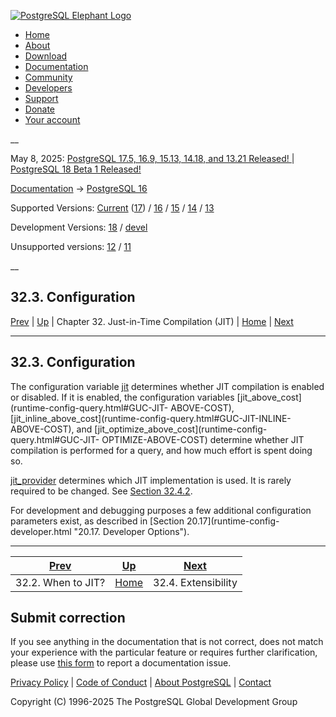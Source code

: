 [ ![PostgreSQL Elephant Logo](/media/img/about/press/elephant.png) ](/)

  * [Home](/ "Home")
  * [About](/about/ "About")
  * [Download](/download/ "Download")
  * [Documentation](/docs/ "Documentation")
  * [Community](/community/ "Community")
  * [Developers](/developer/ "Developers")
  * [Support](/support/ "Support")
  * [Donate](/about/donate/ "Donate")
  * [Your account](/account/ "Your account")

__

May 8, 2025: [ PostgreSQL 17.5, 16.9, 15.13, 14.18, and 13.21 Released! ](/about/news/postgresql-175-169-1513-1418-and-1321-released-3072/) | [ PostgreSQL 18 Beta 1 Released! ](/about/news/postgresql-18-beta-1-released-3070/)

[Documentation](/docs/ "Documentation") -> [PostgreSQL
16](/docs/16/index.html)

Supported Versions: [Current](/docs/current/jit-configuration.html "PostgreSQL
17 - 32.3. Configuration") ([17](/docs/17/jit-configuration.html "PostgreSQL
17 - 32.3. Configuration")) / [16](/docs/16/jit-configuration.html "PostgreSQL
16 - 32.3. Configuration") / [15](/docs/15/jit-configuration.html "PostgreSQL
15 - 32.3. Configuration") / [14](/docs/14/jit-configuration.html "PostgreSQL
14 - 32.3. Configuration") / [13](/docs/13/jit-configuration.html "PostgreSQL
13 - 32.3. Configuration")

Development Versions: [18](/docs/18/jit-configuration.html "PostgreSQL 18 -
32.3. Configuration") / [devel](/docs/devel/jit-configuration.html "PostgreSQL
devel - 32.3. Configuration")

Unsupported versions: [12](/docs/12/jit-configuration.html "PostgreSQL 12 -
32.3. Configuration") / [11](/docs/11/jit-configuration.html "PostgreSQL 11 -
32.3. Configuration")

__

32.3. Configuration  
---  
[Prev](jit-decision.html "32.2. When to JIT?")  | [Up](jit.html "Chapter 32. Just-in-Time Compilation \(JIT\)") | Chapter 32. Just-in-Time Compilation (JIT) | [Home](index.html "PostgreSQL 16.9 Documentation") |  [Next](jit-extensibility.html "32.4. Extensibility")  
  
* * *

## 32.3. Configuration #

The configuration variable [jit](runtime-config-query.html#GUC-JIT) determines
whether JIT compilation is enabled or disabled. If it is enabled, the
configuration variables [jit_above_cost](runtime-config-query.html#GUC-JIT-
ABOVE-COST), [jit_inline_above_cost](runtime-config-query.html#GUC-JIT-INLINE-
ABOVE-COST), and [jit_optimize_above_cost](runtime-config-query.html#GUC-JIT-
OPTIMIZE-ABOVE-COST) determine whether JIT compilation is performed for a
query, and how much effort is spent doing so.

[jit_provider](runtime-config-client.html#GUC-JIT-PROVIDER) determines which
JIT implementation is used. It is rarely required to be changed. See [Section
32.4.2](jit-extensibility.html#JIT-PLUGGABLE "32.4.2. Pluggable JIT
Providers").

For development and debugging purposes a few additional configuration
parameters exist, as described in [Section 20.17](runtime-config-
developer.html "20.17. Developer Options").

* * *

[Prev](jit-decision.html "32.2. When to JIT?")  | [Up](jit.html "Chapter 32. Just-in-Time Compilation \(JIT\)") |  [Next](jit-extensibility.html "32.4. Extensibility")  
---|---|---  
32.2. When to JIT?  | [Home](index.html "PostgreSQL 16.9 Documentation") |  32.4. Extensibility  
  
## Submit correction

If you see anything in the documentation that is not correct, does not match
your experience with the particular feature or requires further clarification,
please use [this form](/account/comments/new/16/jit-configuration.html/) to
report a documentation issue.

[Privacy Policy](/about/privacypolicy) | [Code of Conduct](/about/policies/coc/) | [About PostgreSQL](/about/) | [Contact](/about/contact/)  

Copyright (C) 1996-2025 The PostgreSQL Global Development Group

